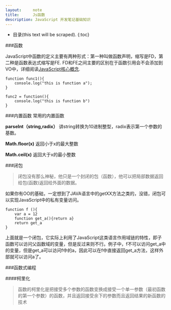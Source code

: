 ```yaml
---
layout:     note
title:      Js函数
description: JavaScript 开发笔记基础知识
---
```


* 目录(this text will be scraped).
{:toc}


###函数

JavaScript中函数的定义主要有两种形式：第一种叫做函数声明，缩写是FD，第二种是函数表达式缩写是FE. FD和FE之间主要的区别在于函数引用会不会添加到VO中，详细阅读[JavaScript核心概念](http://octsky.com/post/63/).

    function func1(){
        console.log("this is function a");
    }

    func2 = function(){
        console.log("this is function b")
    }

###内置函数
常用的内置函数

**parseInt（string,radix）** 讲string转换为10进制整型，radix表示第一个参数的基数。

**Math.floor(x)**  返回小于x的最大整数

**Math.ceil(x)** 返回大于x的最小整数

###闭包

>闭包没有那么神秘，他只是一个封闭的包（函数），他可以把局部数据返回给包(函数)返回给外面的数据。

如果你有OO的基础，一定想到了JAVA语言中的getXX方法之类的，没错，闭包可以实现JavaScript中的私有变量访问。

    function f (){
        var a = 12
        function get_a(){return a}
        return get_a
    }

上面就是一个闭包，它实际上利用了JavaScript这类语言作用域链的特性，即子函数可以访问父函数域的变量，但是反过来则不行。例子中，f不可以访问get\_a中的变量，但是get\_a可以访问f中的a，因此可以在f中直接返回get_a方法，这样外部就可以访问a了。

###函数式编程

####柯里化

>函数的柯里化是把接受多个参数的函数变换成接受一个单一参数（最初函数的第一个参数）的函数，并且返回接受余下的参数而且返回结果的新函数的技术